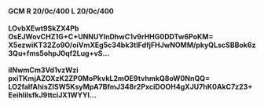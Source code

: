 #### GCM R 20/0c/400 L 20/0c/400
**LOvbXEwt9SkZX4Pb**<br/>**OsEJWovCHZ1G+C+UNNUYlnDhwC1v9rHHG0DDTw6PoKM=**<br/>**X5ezwiKT32Zo9O/oiVmXEg5c34bk3tlFdfjFHJwNOMM/pkyQLscSBBok6z3Qu+fms5ohpJ0qf2Lug+vS...**<br/><br/>
**iINwmCm3Vd1vzWzi**<br/>**pxiTKmjAZOXzK2ZP0MoPkvkL2mOE9tvhmkQ8oW0NnQQ=**<br/>**LO2falfAhisZISW5KsyMpA7BfmJ348r2PxciDOOH4gXJU7hK0AkC7z23+EeihIilsfkJ9ttciJX1WYYI...**